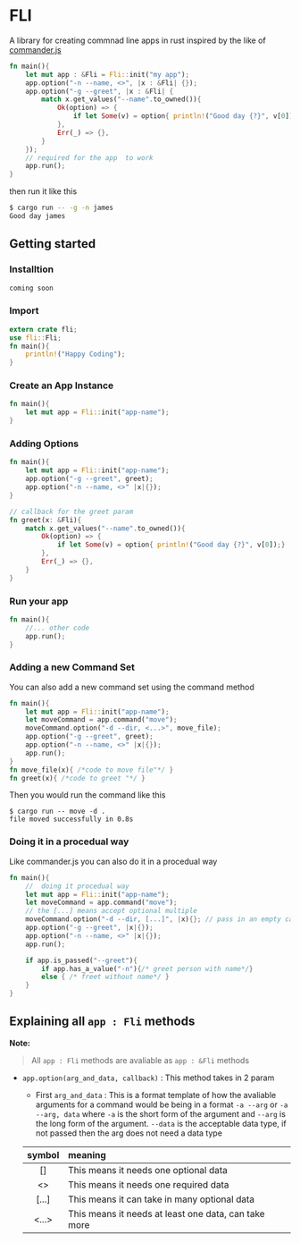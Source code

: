 # FLI

A library for creating commnad line apps in rust inspired by the like of [commander.js](https://github.com/tj/commander.js)

```rust
fn main(){
    let mut app : &Fli = Fli::init("my app");
    app.option("-n --name, <>", |x : &Fli| {});
    app.option("-g --greet", |x : &Fli| {
        match x.get_values("--name".to_owned()){
            Ok(option) => {
                if let Some(v) = option{ println!("Good day {?}", v[0]);}
            },
            Err(_) => {},
        }
    });
    // required for the app  to work 
    app.run();
}
```

then run it like this
```bash
$ cargo run -- -g -n james
Good day james
```

## Getting started
### Installtion
```bash
coming soon
```

### Import
```rust
extern crate fli;
use fli::Fli;
fn main(){
    println!("Happy Coding");
}
```
### Create an App Instance 
```rust
fn main(){
    let mut app = Fli::init("app-name");
}
```
### Adding Options

```rust
fn main(){
    let mut app = Fli::init("app-name");
    app.option("-g --greet", greet);
    app.option("-n --name, <>" |x|{});
}

// callback for the greet param
fn greet(x: &Fli){
    match x.get_values("--name".to_owned()){
        Ok(option) => {
            if let Some(v) = option{ println!("Good day {?}", v[0]);}
        },
        Err(_) => {},
    }
}
```

### Run your app
```rust
fn main(){
    //... other code
    app.run();
}
```

### Adding a new Command Set
You can also add a new command set using the command method
```rust
fn main(){
    let mut app = Fli::init("app-name");
    let moveCommand = app.command("move");
    moveCommand.option("-d --dir, <...>", move_file);
    app.option("-g --greet", greet);
    app.option("-n --name, <>" |x|{});
    app.run();
}
fn move_file(x){ /*code to move file"*/ }
fn greet(x){ /*code to greet "*/ }
```
Then you would run the command like this
```shell
$ cargo run -- move -d .
file moved successfully in 0.8s
```

### Doing it in a procedual way
Like commander.js you can also do it in a procedual way

```rust
fn main(){
    //  doing it procedual way
    let mut app = Fli::init("app-name");
    let moveCommand = app.command("move");
    // the [...] means accept optional multiple
    moveCommand.option("-d --dir, [...]", |x){}; // pass in an empty callback
    app.option("-g --greet", |x|{});
    app.option("-n --name, <>" |x|{});
    app.run();

    if app.is_passed("--greet"){
        if app.has_a_value("-n"){/* greet person with name*/}
        else { /* freet without name*/ }
    }
}
```

## Explaining all `app : Fli` methods
**Note:**
> All `app : Fli` methods are avaliable as `app : &Fli` methods
- `app.option(arg_and_data, callback)` : 
This method takes in 2 param 
  - First `arg_and_data` : This is a format template of how the avaliable arguments for a command would be being in a format `-a --arg` or `-a --arg, data` where `-a` is the short  form of the argument and `--arg` is the long form of the argument. `--data` is the acceptable data type, if not passed then the arg does not need a data type
  
  | symbol | meaning |
  |:---:|:---|
  | [] | This means it needs one optional data|
  | <> | This means it needs one required data |
  | [...] | This means it can take in many optional data |
  | <...> | This means it needs at least one data, can take more |

